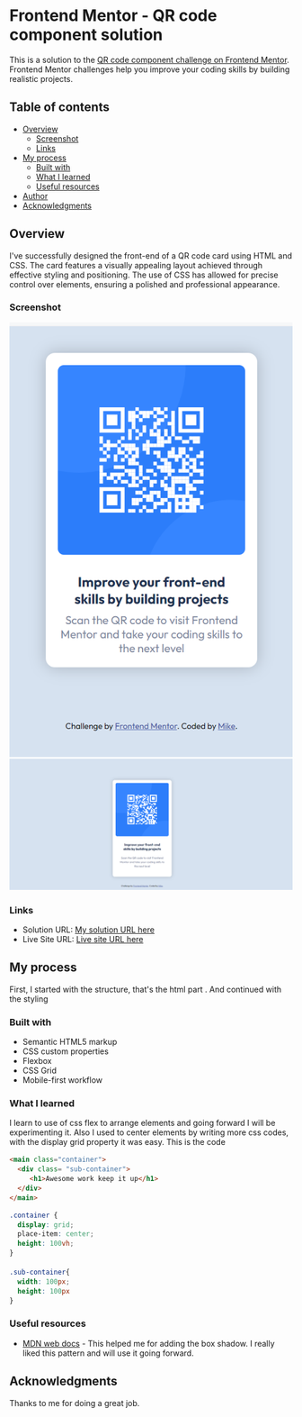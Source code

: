 # Frontend Mentor - QR code component solution

This is a solution to the [QR code component challenge on Frontend Mentor](https://www.frontendmentor.io/challenges/qr-code-component-iux_sIO_H). Frontend Mentor challenges help you improve your coding skills by building realistic projects. 

## Table of contents

- [Overview](#overview)
  - [Screenshot](#screenshot)
  - [Links](#links)
- [My process](#my-process)
  - [Built with](#built-with)
  - [What I learned](#what-i-learned)
  - [Useful resources](#useful-resources)
- [Author](#author)
- [Acknowledgments](#acknowledgments)



## Overview
I've successfully designed the front-end of a QR code card using HTML and CSS. The card features a visually appealing layout achieved through effective styling and positioning. The use of CSS has allowed for precise control over elements, ensuring a polished and professional appearance. 
### Screenshot

![](./images/Screenshot%20(25).png)
![](./images/desktop.png)

### Links

- Solution URL: [My solution URL here](https://github.com/sanyomor-01/qr-code-component-main/settings)
- Live Site URL: [Live site URL here](https://qr-code-component-main-tau-red.vercel.app/)

## My process

First, I started with the structure, that's the html part .
And continued with the styling
### Built with

- Semantic HTML5 markup
- CSS custom properties
- Flexbox
- CSS Grid
- Mobile-first workflow

### What I learned
I learn to use of css flex to arrange elements and going forward I will be experimenting it.
Also I used to center elements by writing more css codes, with the display grid property it was easy.
This is the code  

```html
<main class="container">
  <div class= "sub-container">
     <h1>Awesome work keep it up</h1>
  </div>
</main>
```
```css
.container {
  display: grid;
  place-item: center;
  height: 100vh;
}

.sub-container{
  width: 100px;
  height: 100px
}
```


### Useful resources

- [MDN web docs](https://developer.mozilla.org/en-US/docs/Web/CSS/box-shadow) - This helped me for adding the box shadow. I really liked this pattern and will use it going forward.


## Acknowledgments
Thanks to me for doing a great job.

